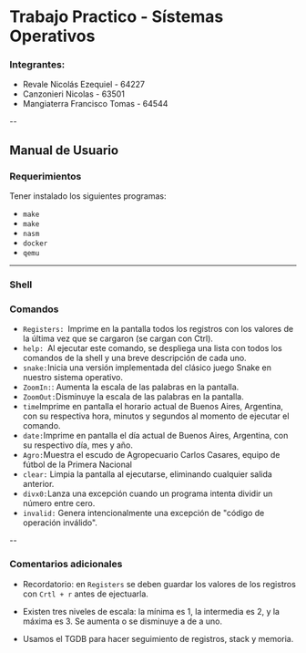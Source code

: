 # Trabajo Practico - Sístemas Operativos

### Integrantes:
- Revale Nicolás Ezequiel - 64227
- Canzonieri Nicolas - 63501
- Mangiaterra Francisco Tomas - 64544 

--
## Manual de Usuario
### Requerimientos
Tener instalado los siguientes programas:
- ```make```
- ```make```
- ```nasm```
- ```docker```
- ```qemu```

---
### Shell
### Comandos 

- ```Registers: ```Imprime en la pantalla todos los registros con los valores de la última vez que se cargaron (se cargan con Ctrl). 
- ```help: ```Al ejecutar este comando, se despliega una lista con todos los comandos de la shell y una breve descripción de cada uno.
- ```snake:```Inicia una versión implementada del clásico juego Snake en nuestro sistema operativo.
- ```ZoomIn:```: Aumenta la escala de las palabras en la pantalla.  
- ```ZoomOut:```Disminuye la escala de las palabras en la pantalla. 
- ```time```Imprime en pantalla el horario actual de Buenos Aires, Argentina, con su respectiva hora, minutos y segundos al momento de ejecutar el comando.
- ```date:```Imprime en pantalla el día actual de Buenos Aires, Argentina, con su respectivo día, mes y año.
- ```Agro:```Muestra el escudo de Agropecuario Carlos Casares, equipo de fútbol de la Primera Nacional
- ```clear:``` Limpia la pantalla al ejecutarse, eliminando cualquier salida anterior.
- ```divx0:```Lanza una excepción cuando un programa intenta dividir un número entre cero.
- ```invalid:``` Genera intencionalmente una excepción de "código de operación inválido".

--

### Comentarios adicionales 

- Recordatorio: en ```Registers``` se deben guardar los valores de los registros con ```Crtl + r``` antes de ejectuarla.

- Existen tres niveles de escala: la mínima es 1, la intermedia es 2, y la máxima es 3. Se aumenta o se disminuye a de a uno.


- Usamos el TGDB para hacer seguimiento de registros, stack y memoria.
